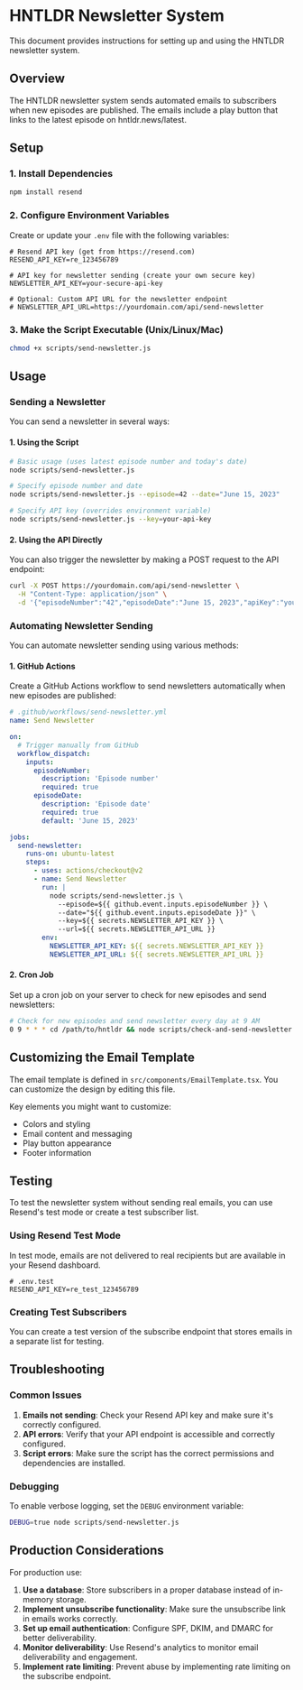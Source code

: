 # HNTLDR Newsletter System

This document provides instructions for setting up and using the HNTLDR newsletter system.

## Overview

The HNTLDR newsletter system sends automated emails to subscribers when new episodes are published. The emails include a play button that links to the latest episode on hntldr.news/latest.

## Setup

### 1. Install Dependencies

```bash
npm install resend
```

### 2. Configure Environment Variables

Create or update your `.env` file with the following variables:

```
# Resend API key (get from https://resend.com)
RESEND_API_KEY=re_123456789

# API key for newsletter sending (create your own secure key)
NEWSLETTER_API_KEY=your-secure-api-key

# Optional: Custom API URL for the newsletter endpoint
# NEWSLETTER_API_URL=https://yourdomain.com/api/send-newsletter
```

### 3. Make the Script Executable (Unix/Linux/Mac)

```bash
chmod +x scripts/send-newsletter.js
```

## Usage

### Sending a Newsletter

You can send a newsletter in several ways:

#### 1. Using the Script

```bash
# Basic usage (uses latest episode number and today's date)
node scripts/send-newsletter.js

# Specify episode number and date
node scripts/send-newsletter.js --episode=42 --date="June 15, 2023"

# Specify API key (overrides environment variable)
node scripts/send-newsletter.js --key=your-api-key
```

#### 2. Using the API Directly

You can also trigger the newsletter by making a POST request to the API endpoint:

```bash
curl -X POST https://yourdomain.com/api/send-newsletter \
  -H "Content-Type: application/json" \
  -d '{"episodeNumber":"42","episodeDate":"June 15, 2023","apiKey":"your-api-key"}'
```

### Automating Newsletter Sending

You can automate newsletter sending using various methods:

#### 1. GitHub Actions

Create a GitHub Actions workflow to send newsletters automatically when new episodes are published:

```yaml
# .github/workflows/send-newsletter.yml
name: Send Newsletter

on:
  # Trigger manually from GitHub
  workflow_dispatch:
    inputs:
      episodeNumber:
        description: 'Episode number'
        required: true
      episodeDate:
        description: 'Episode date'
        required: true
        default: 'June 15, 2023'

jobs:
  send-newsletter:
    runs-on: ubuntu-latest
    steps:
      - uses: actions/checkout@v2
      - name: Send Newsletter
        run: |
          node scripts/send-newsletter.js \
            --episode=${{ github.event.inputs.episodeNumber }} \
            --date="${{ github.event.inputs.episodeDate }}" \
            --key=${{ secrets.NEWSLETTER_API_KEY }} \
            --url=${{ secrets.NEWSLETTER_API_URL }}
        env:
          NEWSLETTER_API_KEY: ${{ secrets.NEWSLETTER_API_KEY }}
          NEWSLETTER_API_URL: ${{ secrets.NEWSLETTER_API_URL }}
```

#### 2. Cron Job

Set up a cron job on your server to check for new episodes and send newsletters:

```bash
# Check for new episodes and send newsletter every day at 9 AM
0 9 * * * cd /path/to/hntldr && node scripts/check-and-send-newsletter.js
```

## Customizing the Email Template

The email template is defined in `src/components/EmailTemplate.tsx`. You can customize the design by editing this file.

Key elements you might want to customize:

- Colors and styling
- Email content and messaging
- Play button appearance
- Footer information

## Testing

To test the newsletter system without sending real emails, you can use Resend's test mode or create a test subscriber list.

### Using Resend Test Mode

In test mode, emails are not delivered to real recipients but are available in your Resend dashboard.

```
# .env.test
RESEND_API_KEY=re_test_123456789
```

### Creating Test Subscribers

You can create a test version of the subscribe endpoint that stores emails in a separate list for testing.

## Troubleshooting

### Common Issues

1. **Emails not sending**: Check your Resend API key and make sure it's correctly configured.
2. **API errors**: Verify that your API endpoint is accessible and correctly configured.
3. **Script errors**: Make sure the script has the correct permissions and dependencies are installed.

### Debugging

To enable verbose logging, set the `DEBUG` environment variable:

```bash
DEBUG=true node scripts/send-newsletter.js
```

## Production Considerations

For production use:

1. **Use a database**: Store subscribers in a proper database instead of in-memory storage.
2. **Implement unsubscribe functionality**: Make sure the unsubscribe link in emails works correctly.
3. **Set up email authentication**: Configure SPF, DKIM, and DMARC for better deliverability.
4. **Monitor deliverability**: Use Resend's analytics to monitor email deliverability and engagement.
5. **Implement rate limiting**: Prevent abuse by implementing rate limiting on the subscribe endpoint. 